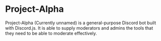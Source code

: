 # Project-Alpha
Project-Alpha (Currently unnamed) is a general-purpose Discord bot built with Discord.js. It is able to supply moderators and admins the tools that they need to be able to moderate effectively.
